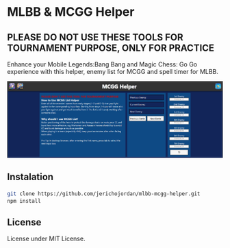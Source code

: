 # MLBB & MCGG Helper
## PLEASE DO NOT USE THESE TOOLS FOR TOURNAMENT PURPOSE, ONLY FOR PRACTICE

Enhance your Mobile Legends:Bang Bang and Magic Chess: Go Go experience with this helper, enemy list for MCGG and spell timer for MLBB.

![MLBB-MCGG-Helper-Overview](images/Overview.png)

## Instalation

```bash
git clone https://github.com/jerichojordan/mlbb-mcgg-helper.git
npm install
```



## License
License under MIT License.

